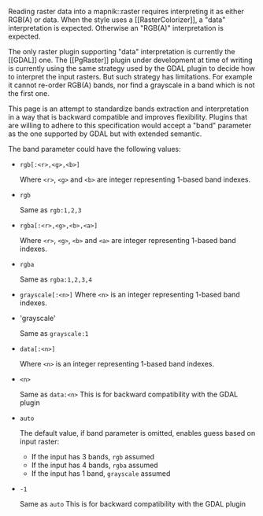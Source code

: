 Reading raster data into a mapnik::raster requires interpreting it as either RGB(A) or data.
When the style uses a [[RasterColorizer]], a "data" interpretation is expected.
Otherwise an "RGB(A)" interpretation is expected.

The only raster plugin supporting "data" interpretation is currently the [[GDAL]] one.
The [[PgRaster]] plugin under development at time of writing is currently using the same strategy used by the GDAL plugin to decide how to interpret the input rasters. But such strategy has limitations. For example it cannot re-order RGB(A) bands, nor find a grayscale in a band which is not the first one.

This page is an attempt to standardize bands extraction and interpretation in a way that is backward compatible and improves flexibility. Plugins that are willing to adhere to this specification would accept a "band" parameter as the one supported by GDAL but with extended semantic.

The band parameter could have the following values:

 - `rgb[:<r>,<g>,<b>]`

   Where `<r>`, `<g>` and `<b>` are integer representing 1-based band indexes.
 
 - `rgb`

   Same as `rgb:1,2,3`

 - `rgba[:<r>,<g>,<b>,<a>]`

    Where `<r>`, `<g>`, `<b>` and `<a>` are integer representing 1-based band indexes.
   
 - `rgba`

    Same as `rgba:1,2,3,4`

 - `grayscale[:<n>]`
   Where `<n>` is an integer representing 1-based band indexes.

 - 'grayscale'

   Same as `grayscale:1`

 - `data[:<n>]`

   Where `<n>` is an integer representing 1-based band indexes.

 - `<n>`

   Same as `data:<n>`
   This is for backward compatibility with the GDAL plugin

 - `auto`

   The default value, if band parameter is omitted, enables guess based on input raster:
   - If the input has 3 bands, `rgb` assumed
   - If the input has 4 bands, `rgba` assumed
   - If the input has 1 band, `grayscale` assumed

 - `-1`

   Same as `auto`
   This is for backward compatibility with the GDAL plugin